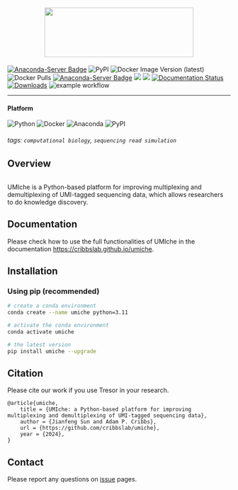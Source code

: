 <h1 align="center">
    <img src="https://github.com/cribbslab/umiche/blob/main/img/UMIche-logo.png?raw=true" width="336" height="112">
    <br>
</h1>

[![Anaconda-Server Badge](https://anaconda.org/jianfeng_sun/umiche/badges/latest_release_date.svg)](https://anaconda.org/jianfeng_sun/umiche)
![PyPI](https://img.shields.io/pypi/v/umiche?logo=PyPI)
![Docker Image Version (latest)](https://img.shields.io/docker/v/2003100127/umiche)
![Docker Pulls](https://img.shields.io/docker/pulls/2003100127/umiche)
[![Anaconda-Server Badge](https://anaconda.org/jianfeng_sun/umiche/badges/version.svg)](https://anaconda.org/jianfeng_sun/umiche)
![](https://img.shields.io/docker/automated/2003100127/umiche.svg)
![](https://img.shields.io/github/stars/cribbslab/umiche?logo=GitHub&color=blue)
[![Documentation Status](https://readthedocs.org/projects/umiche/badge/?version=latest)](https://umiche.readthedocs.io/en/latest/?badge=latest)
[![Downloads](https://pepy.tech/badge/umiche)](https://pepy.tech/project/umiche)
![example workflow](https://github.com/github/docs/actions/workflows/docs.yml/badge.svg)

<hr>

#### Platform

![Python](https://img.shields.io/badge/-Python-000?&logo=Python)
![Docker](https://img.shields.io/badge/-Docker-000?&logo=Docker)
![Anaconda](https://img.shields.io/badge/-Anaconda-000?&logo=Anaconda)
![PyPI](https://img.shields.io/badge/-PyPI-000?&logo=PyPI)

###### tags: `computational biology`, `sequencing read simulation`

## Overview

```angular2html

```

UMIche is a Python-based platform for improving multiplexing and demultiplexing of UMI-tagged sequencing data, which allows researchers to do knowledge discovery.

## Documentation

Please check how to use the full functionalities of UMIche in the documentation https://cribbslab.github.io/umiche.

## Installation

### Using pip (recommended)

```sh
# create a conda environment
conda create --name umiche python=3.11

# activate the conda environment
conda activate umiche

# the latest version
pip install umiche --upgrade
```

## Citation

Please cite our work if you use Tresor in your research.
```angular2html
@article{umiche,
    title = {UMIche: a Python-based platform for improving multiplexing and demultiplexing of UMI-tagged sequencing data},
    author = {Jianfeng Sun and Adam P. Cribbs},
    url = {https://github.com/cribbslab/umiche},
    year = {2024},
}
```

## Contact

Please report any questions on [issue](https://github.com/2003100127/umiche/issues) pages.
